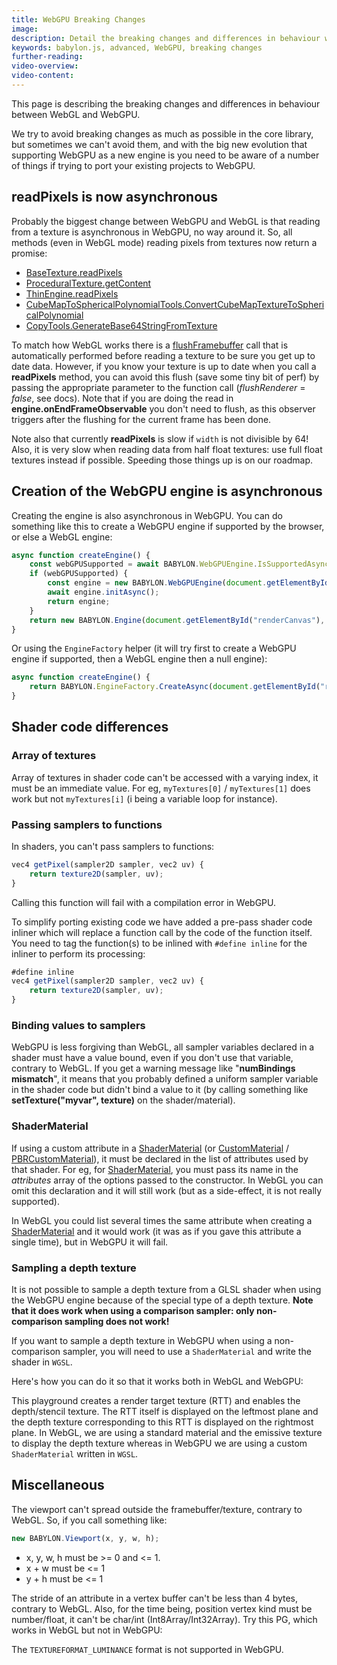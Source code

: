 ```yaml
---
title: WebGPU Breaking Changes
image: 
description: Detail the breaking changes and differences in behaviour with WebGL
keywords: babylon.js, advanced, WebGPU, breaking changes
further-reading:
video-overview:
video-content:
---
```


This page is describing the breaking changes and differences in behaviour between WebGL and WebGPU.

We try to avoid breaking changes as much as possible in the core library, but sometimes we can't avoid them, and with the big new evolution that supporting WebGPU as a new engine is you need to be aware of a number of things if trying to port your existing projects to WebGPU.

## readPixels is now asynchronous
Probably the biggest change between WebGPU and WebGL is that reading from a texture is asynchronous in WebGPU, no way around it. So, all methods (even in WebGL mode) reading pixels from textures now return a promise:
* [BaseTexture.readPixels](/typedoc/classes/babylon.basetexture#readpixels)
* [ProceduralTexture.getContent](/typedoc/classes/babylon.proceduraltexture#getcontent)
* [ThinEngine.readPixels](/typedoc/classes/babylon.thinengine#readpixels)
* [CubeMapToSphericalPolynomialTools.ConvertCubeMapTextureToSphericalPolynomial](/typedoc/classes/babylon.cubemaptosphericalpolynomialtools#convertcubemaptexturetosphericalpolynomial)
* [CopyTools.GenerateBase64StringFromTexture](/typedoc/classes/babylon.copytools#generatebase64stringfromtexture)

To match how WebGL works there is a [flushFramebuffer](/typedoc/classes/babylon.thinengine#flushframebuffer) call that is automatically performed before reading a texture to be sure you get up to date data. However, if you know your texture is up to date when you call a **readPixels** method, you can avoid this flush (save some tiny bit of perf) by passing the appropriate parameter to the function call (*flushRenderer* = *false*, see docs). Note that if you are doing the read in **engine.onEndFrameObservable** you don't need to flush, as this observer triggers after the flushing for the current frame has been done.

Note also that currently **readPixels** is slow if `width` is not divisible by 64! Also, it is very slow when reading data from half float textures: use full float textures instead if possible. Speeding those things up is on our roadmap.

## Creation of the WebGPU engine is asynchronous
Creating the engine is also asynchronous in WebGPU. You can do something like this to create a WebGPU engine if supported by the browser, or else a WebGL engine:
```javascript
async function createEngine() {
    const webGPUSupported = await BABYLON.WebGPUEngine.IsSupportedAsync;
    if (webGPUSupported) {
        const engine = new BABYLON.WebGPUEngine(document.getElementById("renderCanvas"));
        await engine.initAsync();
        return engine;
    }
    return new BABYLON.Engine(document.getElementById("renderCanvas"), true);
}
```
Or using the `EngineFactory` helper (it will try first to create a WebGPU engine if supported, then a WebGL engine then a null engine):
```javascript
async function createEngine() {
    return BABYLON.EngineFactory.CreateAsync(document.getElementById("renderCanvas"));
}
```

## Shader code differences

### Array of textures
Array of textures in shader code can't be accessed with a varying index, it must be an immediate value. For eg, `myTextures[0]` / `myTextures[1]` does work but not `myTextures[i]` (i being a variable loop for instance).

### Passing samplers to functions
In shaders, you can't pass samplers to functions:
```javascript
vec4 getPixel(sampler2D sampler, vec2 uv) {
    return texture2D(sampler, uv);
}
```
Calling this function will fail with a compilation error in WebGPU.

To simplify porting existing code we have added a pre-pass shader code inliner which will replace a function call by the code of the function itself. You need to tag the function(s) to be inlined with `#define inline` for the inliner to perform its processing:
```javascript
#define inline
vec4 getPixel(sampler2D sampler, vec2 uv) {
    return texture2D(sampler, uv);
}
```

### Binding values to samplers
WebGPU is less forgiving than WebGL, all sampler variables declared in a shader must have a value bound, even if you don't use that variable, contrary to WebGL. If you get a warning message like "**numBindings mismatch**", it means that you probably defined a uniform sampler variable in the shader code but didn't bind a value to it (by calling something like **setTexture("myvar", texture)** on the shader/material).

### ShaderMaterial
If using a custom attribute in a [ShaderMaterial](/typedoc/classes/babylon.shadermaterial) (or [CustomMaterial](/typedoc/classes/babylon.custommaterial) / [PBRCustomMaterial](/typedoc/classes/babylon.pbrcustommaterial)), it must be declared in the list of attributes used by that shader. For eg, for [ShaderMaterial](/typedoc/classes/babylon.shadermaterial), you must pass its name in the *attributes* array of the options passed to the constructor. In WebGL you can omit this declaration and it will still work (but as a side-effect, it is not really supported).

In WebGL you could list several times the same attribute when creating a [ShaderMaterial](/typedoc/classes/babylon.shadermaterial) and it would work (it was as if you gave this attribute a single time), but in WebGPU it will fail.

### Sampling a depth texture
It is not possible to sample a depth texture from a GLSL shader when using the WebGPU engine because of the special type of a depth texture. **Note that it does work when using a comparison sampler: only non-comparison sampling does not work!**

If you want to sample a depth texture in WebGPU when using a non-comparison sampler, you will need to use a `ShaderMaterial` and write the shader in `WGSL`.

Here's how you can do it so that it works both in WebGL and WebGPU: <Playground id="#8RU8Q3#107" title="Sampling a depth texture" description="Demonstrate sampling a depth texture in WebGL and in WebGPU"/>

This playground creates a render target texture (RTT) and enables the depth/stencil texture. The RTT itself is displayed on the leftmost plane and the depth texture corresponding to this RTT is displayed on the rightmost plane. In WebGL, we are using a standard material and the emissive texture to display the depth texture whereas in WebGPU we are using a custom `ShaderMaterial` written in `WGSL`.

## Miscellaneous
The viewport can't spread outside the framebuffer/texture, contrary to WebGL. So, if you call something like:
```javascript
new BABYLON.Viewport(x, y, w, h);
```
* x, y, w, h must be >= 0 and <= 1.
* x + w must be <= 1
* y + h must be <= 1

The stride of an attribute in a vertex buffer can't be less than 4 bytes, contrary to WebGL. Also, for the time being, position vertex kind must be number/float, it can't be char/int (Int8Array/Int32Array). Try this PG, which works in WebGL but not in WebGPU: <Playground id="#U1CZV3#4" title="Stride of 3 bytes" description="Demonstrate using a byte buffer for position"/>

The `TEXTUREFORMAT_LUMINANCE` format is not supported in WebGPU.